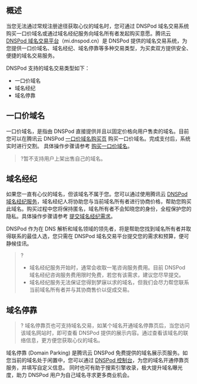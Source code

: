 ## 概述
当您无法通过常规注册途径获取心仪的域名时，您可通过 DNSPod 域名交易系统购买一口价域名或通过域名经纪服务向域名所有者发起购买意愿。腾讯云 [DNSPod 域名交易平台](https://www.dnspod.cn/promo/mi)（mi.dnspod.cn）是 DNSPod 提供的域名交易系统，为您提供一口价域名、域名经纪、域名停靠等多种交易类型，为买卖双方提供安全、便捷的域名交易服务。

DNSPod 支持的域名交易类型如下：
- 一口价域名
- 域名经纪
- 域名停靠

## 一口价域名
一口价域名，是指由 DNSPod 直接提供并且以固定价格向用户售卖的域名。目前您可以在腾讯云 DNSPod [一口价域名购买页](https://mi.dnspod.cn/buynow?source=DNSPod&page=transactionlandingpage) 购买一口价域名。完成支付后，系统实时进行交割。
具体操作步骤请参考 [购买一口价域名](https://cloud.tencent.com/document/product/242/56097)。
>?暂不支持用户上架出售自己的域名。

## 域名经纪
如果您一直有心仪的域名，但该域名不属于您。您可以通过使用腾讯云 [DNSPod 域名经纪服务](https://console.dnspod.cn/transaction/buyer/broker)，域名经纪人将协助您与当前域名所有者进行协商价格，帮助您购买此域名。购买过程中您将保持匿名，域名所有者不会知晓您的身份，全程保护您的隐私。具体操作步骤请参考 [提交域名经纪需求](https://cloud.tencent.com/document/product/242/56098)。

DNSPod 作为在 DNS 解析和域名领域的领先者，将是帮助您找到域名所有者并取得联系的最佳人选，您只需在 DNSPod 域名交易平台提交您的需求和预算，便可静候佳讯。

>?
>- 域名经纪服务开始时，通常会收取一笔咨询服务费用。目前 DNSPod 域名经纪咨询服务费用限时免费，若您有该需求，建议您尽早提交。
>- 域名经纪服务无法保证您得到梦寐以求的域名，但我们会尽力帮您联系当前域名所有者并与其协商售价以促成交易。

## 域名停靠
>? 域名停靠页也可支持域名交易，如某个域名开通域名停靠页后，当您访问该域名网站时，即可查看 DNSPod 提供的展示内容。通过查看该域名的联络信息，更方便您获取心仪的域名。
>
域名停靠 (Domain Parking) 是腾讯云 DNSPod 免费提供的域名展示页服务。如您当前的域名处于闲置中，您可以通过 [DNSPod 控制台](https://console.dnspod.cn/dns/parking)，为您的域名开通停靠页服务，并填写自定义信息。
同时也可有助于搜索引擎收录，极大提升域名曝光度，助力 DNSPod 用户为自己域名寻求更多商业机会。

